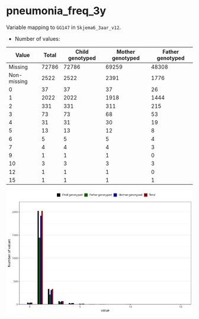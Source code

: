 # pneumonia_freq_3y
Variable mapping to `GG147` in `Skjema6_3aar_v12`.
- Number of values:

| Value | Total | Child genotyped | Mother genotyped | Father genotyped |
| ----- | ----- | --------------- | ---------------- | ---------------- |
| Missing | 72786 | 72786 | 69259 | 48308 |
| Non-missing | 2522 | 2522 | 2391 | 1776 |
| 0 | 37 | 37 | 37 | 26 |
| 1 | 2022 | 2022 | 1918 | 1444 |
| 2 | 331 | 331 | 311 | 215 |
| 3 | 73 | 73 | 68 | 53 |
| 4 | 31 | 31 | 30 | 19 |
| 5 | 13 | 13 | 12 | 8 |
| 6 | 5 | 5 | 5 | 4 |
| 7 | 4 | 4 | 4 | 3 |
| 9 | 1 | 1 | 1 | 0 |
| 10 | 3 | 3 | 3 | 3 |
| 12 | 1 | 1 | 1 | 0 |
| 15 | 1 | 1 | 1 | 1 |



![](pneumonia_freq_3y_n.png)



